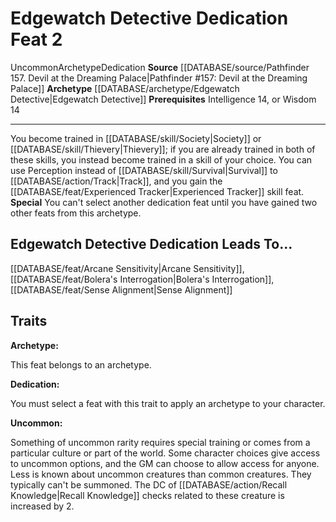 ﻿---
actions: null
cost: null
element: null
feat: Edgewatch Detective Dedication
frequency: null
heighten_level: null
id: '2193'
level: '2'
name: Edgewatch Detective Dedication
prerequisite: Intelligence 14 or Wisdom 14
rarity: Uncommon
requirement: null
rus_type_level: null
school: null
source: '[[DATABASE/source/Pathfinder 157. Devil at the Dreaming Palace|Pathfinder
  #157: Devil at the Dreaming Palace]]'
subcategory: null
trait:
- '[[DATABASE/trait/Archetype|Archetype]]'
- '[[DATABASE/trait/Dedication|Dedication]]'
- '[[DATABASE/trait/Uncommon|Uncommon]]'
trigger: null
type: Feat

---
# Edgewatch Detective Dedication <span class="item-type">Feat 2</span>

<span class="trait-uncommon item-trait">Uncommon</span><span class="item-trait">Archetype</span><span class="item-trait">Dedication</span>
**Source** [[DATABASE/source/Pathfinder 157. Devil at the Dreaming Palace|Pathfinder #157: Devil at the Dreaming Palace]]
**Archetype** [[DATABASE/archetype/Edgewatch Detective|Edgewatch Detective]]
**Prerequisites** Intelligence 14, or Wisdom 14

---
You become trained in [[DATABASE/skill/Society|Society]] or [[DATABASE/skill/Thievery|Thievery]]; if you are already trained in both of these skills, you instead become trained in a skill of your choice. You can use Perception instead of [[DATABASE/skill/Survival|Survival]] to [[DATABASE/action/Track|Track]], and you gain the [[DATABASE/feat/Experienced Tracker|Experienced Tracker]] skill feat.
**Special** You can't select another dedication feat until you have gained two other feats from this archetype.

## Edgewatch Detective Dedication Leads To...

[[DATABASE/feat/Arcane Sensitivity|Arcane Sensitivity]], [[DATABASE/feat/Bolera's Interrogation|Bolera's Interrogation]], [[DATABASE/feat/Sense Alignment|Sense Alignment]]

## Traits

**Archetype:**

This feat belongs to an archetype.

**Dedication:**

You must select a feat with this trait to apply an archetype to your character.

**Uncommon:**

Something of uncommon rarity requires special training or comes from a particular culture or part of the world. Some character choices give access to uncommon options, and the GM can choose to allow access for anyone. Less is known about uncommon creatures than common creatures. They typically can't be summoned. The DC of [[DATABASE/action/Recall Knowledge|Recall Knowledge]] checks related to these creature is increased by 2.